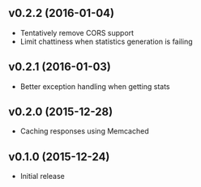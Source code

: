 ## v0.2.2 (2016-01-04)

  - Tentatively remove CORS support
  - Limit chattiness when statistics generation is failing

## v0.2.1 (2016-01-03)

  - Better exception handling when getting stats

## v0.2.0 (2015-12-28)

  - Caching responses using Memcached

## v0.1.0 (2015-12-24)

  - Initial release
